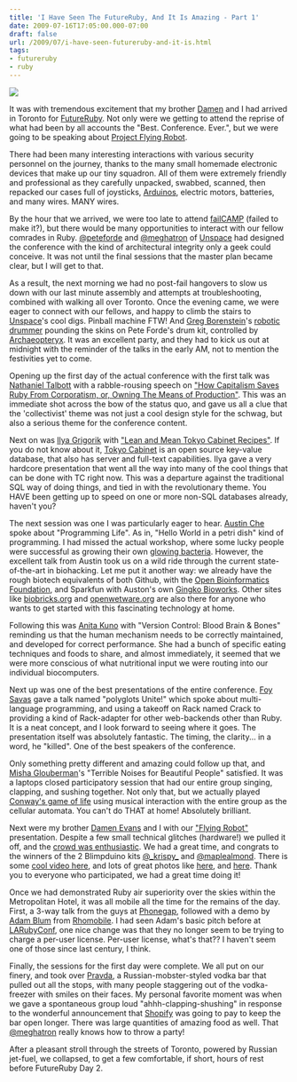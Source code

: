 ```yaml
---
title: 'I Have Seen The FutureRuby, And It Is Amazing - Part 1'
date: 2009-07-16T17:05:00.000-07:00
draft: false
url: /2009/07/i-have-seen-futureruby-and-it-is.html
tags: 
- futureruby
- ruby
---
```


[![](http://farm2.static.flickr.com/1081/1045078870_28a927b58d_o.jpg)](http://farm2.static.flickr.com/1081/1045078870_28a927b58d_o.jpg)

It was with tremendous excitement that my brother [Damen](http://twitter.com/Damenevans) and I had arrived in Toronto for [FutureRuby](http://futureruby.com). Not only were we getting to attend the reprise of what had been by all accounts the "Best. Conference. Ever.", but we were going to be speaking about [Project Flying Robot](http://flyingrobo.com).  
  
There had been many interesting interactions with various security personnel on the journey, thanks to the many small homemade electronic devices that make up our tiny squadron. All of them were extremely friendly and professional as they carefully unpacked, swabbed, scanned, then repacked our cases full of joysticks, [Arduinos](http://www.arduino.cc/), electric motors, batteries, and many wires. MANY wires.  
  
By the hour that we arrived, we were too late to attend [failCAMP](http://failcampto.eventbrite.com/) (failed to make it?), but there would be many opportunities to interact with our fellow comrades in Ruby. [@peteforde](http://twitter.com/peteforde) and [@meghatron](http://twitter.com/meghatron) of [Unspace](http://unspace.ca) had designed the conference with the kind of architectural integrity only a geek could conceive. It was not until the final sessions that the master plan became clear, but I will get to that.  
  
As a result, the next morning we had no post-fail hangovers to slow us down with our last minute assembly and attempts at troubleshooting, combined with walking all over Toronto. Once the evening came, we were eager to connect with our fellows, and happy to climb the stairs to [Unspace](http://unspace.ca)'s cool digs. Pinball machine FTW! And [Greg Borenstein](http://twitter.com/atduskgreg)'s [robotic drummer](http://www.youtube.com/watch?v=mUoUMko77KM) pounding the skins on Pete Forde's drum kit, controlled by [Archaeopteryx](http://github.com/gilesbowkett/archaeopteryx/tree/master). It was an excellent party, and they had to kick us out at midnight with the reminder of the talks in the early AM, not to mention the festivities yet to come.  
  
Opening up the first day of the actual conference with the first talk was [Nathaniel Talbott](http://blog.talbott.ws/) with a rabble-rousing speech on ["How Capitalism Saves Ruby From Corporatism, or, Owning The Means of Production"](http://blog.talbott.ws/articles/2009/7/15/how-capitalism-saves-ruby-from-corporatism). This was an immediate shot across the bow of the status quo, and gave us all a clue that the 'collectivist' theme was not just a cool design style for the schwag, but also a serious theme for the conference content.  
  
Next on was [Ilya Grigorik](http://www.igvita.com/) with ["Lean and Mean Tokyo Cabinet Recipes"](http://www.slideshare.net/igrigorik/lean-mean-tokyo-cabinet-recipes-with-lua). If you do not know about it, [Tokyo Cabinet](http://tokyocabinet.sourceforge.net/) is an open source key-value database, that also has server and full-text capabilities. Ilya gave a very hardcore presentation that went all the way into many of the cool things that can be done with TC right now. This was a departure against the traditional SQL way of doing things, and tied in with the revolutionary theme. You HAVE been getting up to speed on one or more non-SQL databases already, haven't you?  
  
The next session was one I was particularly eager to hear. [Austin Che](http://austinche.name/) spoke about "Programming Life". As in, "Hello World in a petri dish" kind of programming. I had missed the actual workshop, where some lucky people were successful as growing their own [glowing bacteria](http://www.flickr.com/photos/luismi_cavalle/3718636707/). However, the excellent talk from Austin took us on a wild ride through the current state-of-the-art in biohacking. Let me put it another way: we already have the rough biotech equivalents of both Github, with the [Open Bioinformatics Foundation](http://obda.open-bio.org/), and Sparkfun with Auston's own [Gingko Bioworks](http://ginkgobioworks.com/). Other sites like [biobricks.org](http://biobricks.org) and [openwetware.org](http://openwetware.org) are also there for anyone who wants to get started with this fascinating technology at home.  
  
Following this was [Anita Kuno](http://twitter.com/anteaya) with "Version Control: Blood Brain & Bones" reminding us that the human mechanism needs to be correctly maintained, and developed for correct performance. She had a bunch of specific eating techniques and foods to share, and almost immediately, it seemed that we were more conscious of what nutritional input we were routing into our individual biocomputers.  
  
Next up was one of the best presentations of the entire conference. [Foy Savas](http://www.foysavas.com/) gave a talk named "polyglots Unite!" which spoke about multi-language programming, and using a takeoff on Rack named Crack to providing a kind of Rack-adapter for other web-backends other than Ruby. It is a neat concept, and I look forward to seeing where it goes. The presentation itself was absolutely fantastic. The timing, the clarity... in a word, he "killed". One of the best speakers of the conference.  
  
Only something pretty different and amazing could follow up that, and [Misha Glouberman](http://www.mishaglouberman.com/)'s "Terrible Noises for Beautiful People" satisfied. It was a laptops closed participatory session that had our entire group singing, clapping, and sushing together. Not only that, but we actually played [Conway's game of life](http://en.wikipedia.org/wiki/Conway%27s_Game_of_Life) using musical interaction with the entire group as the cellular automata. You can't do THAT at home! Absolutely brilliant.  
  
Next were my brother [Damen Evans](http://twitter.com/Damenevans) and I with our ["Flying Robot"](http://flyingrobo.com) presentation. Despite a few small technical glitches (hardware!) we pulled it off, and the [crowd was enthusiastic](http://search.twitter.com/search?q=futureruby+blimp+OR+flying). We had a great time, and congrats to the winners of the 2 Blimpduino kits [@\_krispy\_](http://twitter.com/_krispy_) and [@maplealmond](http://twitter.com/maplealmond). There is some [cool video here](http://www.youtube.com/watch?v=Xuuk3n60UUk), and lots of great photos like [here](http://hyfen.posterous.com/flying-robots-at-futureruby-courtesy-of-deadp), and [here](http://www.flickr.com/photos/jay_tennier/3718902768/in/set-72157621411683706/). Thank you to everyone who participated, we had a great time doing it!  
  
Once we had demonstrated Ruby air superiority over the skies within the Metropolitan Hotel, it was all mobile all the time for the remains of the day. First, a 3-way talk from the guys at [Phonegap](http://phonegap.com/), followed with a demo by [Adam Blum](http://www.adamblum.com/) from [Rhomobile](http://www.rhomobile.com/). I had seen Adam's basic pitch before at [LARubyConf](http://www.larubyconf.com/), one nice change was that they no longer seem to be trying to charge a per-user license. Per-user license, what's that?? I haven't seem one of those since last century, I think.  
  
Finally, the sessions for the first day were complete. We all put on our finery, and took over [Pravda](http://pravdavodkabar.com/), a Russian-mobster-styled vodka bar that pulled out all the stops, with many people staggering out of the vodka-freezer with smiles on their faces. My personal favorite moment was when we gave a spontaneous group loud "ahhh-clapping-shushing" in response to the wonderful announcement that [Shopify](http://www.shopify.com/) was going to pay to keep the bar open longer. There was large quantities of amazing food as well. That [@meghatron](http://twitter.com/meghatron) really knows how to throw a party!  
  
After a pleasant stroll through the streets of Toronto, powered by Russian jet-fuel, we collapsed, to get a few comfortable, if short, hours of rest before FutureRuby Day 2.